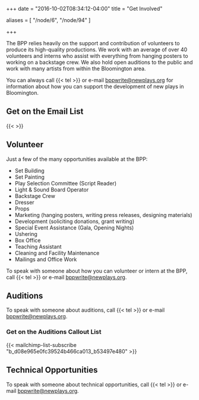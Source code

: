 +++
date = "2016-10-02T08:34:12-04:00"
title = "Get Involved"

aliases = [
    "/node/6",
    "/node/94"
]

+++

The BPP relies heavily on the support and contribution of volunteers to produce its high-quality productions. We work with an average of over 40 volunteers and interns who assist with everything from hanging posters to working on a backstage crew. We also hold open auditions to the public and work with many artists from within the Bloomington area.

You can always call {{< tel >}} or e-mail <bppwrite@newplays.org> for information about how you can support the development of new plays in Bloomington.

## Get on the Email List

{{< <!-- Begin MailChimp Signup Form --> >}}

## Volunteer

Just a few of the many opportunities available at the BPP:

* Set Building
* Set Painting
* Play Selection Committee (Script Reader)
* Light & Sound Board Operator
* Backstage Crew
* Dresser
* Props
* Marketing (hanging posters, writing press releases, designing materials)
* Development (soliciting donations, grant writing)
* Special Event Assistance (Gala, Opening Nights)
* Ushering
* Box Office
* Teaching Assistant
* Cleaning and Facility Maintenance
* Mailings and Office Work

To speak with someone about how you can volunteer or intern at the BPP, call {{< tel >}} or e-mail <bppwrite@newplays.org>.

## Auditions

To speak with someone about auditions, call {{< tel >}} or e-mail <bppwrite@newplays.org>.

### Get on the Auditions Callout List

{{< mailchimp-list-subscribe "b_d08e965e0fc39524b466ca013_b53497e480" >}}

## Technical Opportunities

To speak with someone about technical opportunities, call {{< tel >}} or e-mail <bppwrite@newplays.org>.
